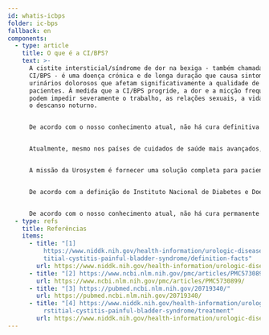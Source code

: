 ```yaml
---
id: whatis-icbps
folder: ic-bps
fallback: en
components:
  - type: article
    title: O que é a CI/BPS?
    text: >-
      A cistite intersticial/síndrome de dor na bexiga - também chamada de
      CI/BPS - é uma doença crónica e de longa duração que causa sintomas
      urinários dolorosos que afetam significativamente a qualidade de vida dos
      pacientes. À medida que a CI/BPS progride, a dor e a micção frequente
      podem impedir severamente o trabalho, as relações sexuais, a vida social e
      o descanso noturno.


      De acordo com o nosso conhecimento atual, não há cura definitiva para a CI/BPS. Por outro lado, os pacientes podem ficar sem sintomas por anos, e a qualidade de vida normal pode ser preservada desde que recebam o tratamento adequado. A terapia de manutenção deve incluir o monitoramento do estado do paciente por anos, possivelmente por toda a vida.


      Atualmente, mesmo nos países de cuidados de saúde mais avançados, apenas 5-10% dos pacientes com CI/BPS são diagnosticados, embora se estime que cerca de 2,4% da população seja afetado. Infelizmente, quanto mais tarde um paciente é diagnosticado, mais graves são os sintomas da CI/BPS.


      A missão da Urosystem é fornecer uma solução completa para pacientes com CI/BPS - desde o diagnóstico até ao tratamento adequado de vários níveis.


      De acordo com a definição do Instituto Nacional de Diabetes e Doenças Digestivas e Renais (NIDDK, EUA), a cistite intersticial/síndrome de dor na bexiga (CI/BPS) é uma doença crónica ou de longa duração que causa sintomas urinários dolorosos.[1] Os seus sintomas afetam significativamente a qualidade de vida do paciente.[2] À medida que a CI/BPS progride, a dor e a micção frequente (que pode exceder mais de 80 vezes por dia) podem impedir gravemente o trabalho, as relações sexuais, a vida social e o descanso noturno. Outras condições crónicas ocorrem com mais frequência em pacientes com CI/BPS do que na população em geral.[3]


      De acordo com o nosso conhecimento atual, não há cura permanente para a CI/BPS.[4] Por outro lado, os pacientes podem ficar sem sintomas por anos e o seu padrão de qualidade de vida pode ser preservado, desde que recebam o tratamento adequado. Devido ao número crescente de casos diagnosticados e ao tempo de tratamento, a CI/BPS deverá demandar uma quantidade cada vez maior de recursos dos sistemas de saúde num futuro próximo.
  - type: refs
    title: Referências
    items:
      - title: "[1]
          https://www.niddk.nih.gov/health-information/urologic-diseases/inters\
          titial-cystitis-painful-bladder-syndrome/definition-facts"
        url: https://www.niddk.nih.gov/health-information/urologic-diseases/interstitial-cystitis-painful-bladder-syndrome/definition-facts
      - title: "[2] https://www.ncbi.nlm.nih.gov/pmc/articles/PMC5730899/"
        url: https://www.ncbi.nlm.nih.gov/pmc/articles/PMC5730899/
      - title: "[3] https://pubmed.ncbi.nlm.nih.gov/20719340/"
        url: https://pubmed.ncbi.nlm.nih.gov/20719340/
      - title: "[4] https://www.niddk.nih.gov/health-information/urologic-diseases/inte\
          rstitial-cystitis-painful-bladder-syndrome/treatment"
        url: https://www.niddk.nih.gov/health-information/urologic-diseases/interstitial-cystitis-painful-bladder-syndrome/treatment
---
```

